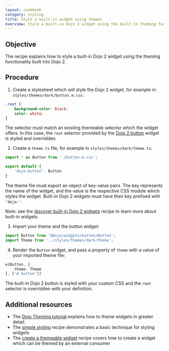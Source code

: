 ```yaml
---
layout: cookbook
category: styling
title: Style a built-in widget using themes
overview: Style a built-in Dojo 2 widget using the built-in theming functionality
---
```


## Objective

The recipe explains how to style a built-in Dojo 2 widget using the theming functionality built into Dojo 2.

## Procedure

1. Create a stylesheet which will style the Dojo 2 widget, for example in: `styles/themes/dark/button.m.css`:

```css
.root {
    background-color: black;
    color: white;
}
```

The selector must match an existing themeable selector which the widget offers. In this case, the `root` selector provided by the [Dojo 2 button](https://github.com/dojo/widgets/tree/master/src/button#theming) widget is styled and overridden.

2. Create a `theme.ts` file, for example in `styles/themes/dark/theme.ts`:

```ts
import * as Button from './button.m.css';

export default {
    'dojo-button': Button
}
```

The theme file must export an object of key-value pairs. The key represents the name of the widget, and the value is the respective CSS module which styles the widget. Built-in Dojo 2 widgets must have their key prefixed with `'dojo-'`.

Note: see the [discover built-in Dojo 2 widgets](https://dojo.io/cookbook/widgets/discover-built-in-dojo-widgets) recipe to learn more about built-in widgets.

3. Import your theme and the button widget:

```ts
import Button from '@dojo/widgets/button/Button';
import Theme from '../styles/themes/dark/theme';
```

4. Render the `Button` widget, and pass a property of `theme` with a value of your imported theme file:

```ts
w(Button, {
    theme: Theme
}, ['A button'])
```

The built-in Dojo 2 button is styled with your custom CSS and the `root` selector is overridden with your definition.

## Additional resources

* The [Dojo Theming tutorial](https://dojo.io/tutorials/007_theming/) explains how to theme widgets in greater detail.
* The [simple styling](https://dojo.io/cookbook/styling/simple-styling) recipe demonstrates a basic technique for styling widgets
* The [create a themeable widget](https://dojo.io/cookbook/styling/create-a-themeable-widget) recipe covers how to create a widget which can be themed by an external consumer
